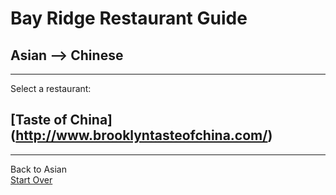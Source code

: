 # Bay Ridge Restaurant Guide
## Asian --> Chinese
---
Select a restaurant:
## [Taste of China] (http://www.brooklyntasteofchina.com/)
---
Back to Asian  
[Start Over](../home.md)
